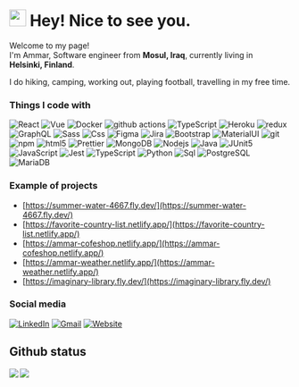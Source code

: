 <h1><img src="https://emojis.slackmojis.com/emojis/images/1531849430/4246/blob-sunglasses.gif?1531849430" width="30"/> Hey! Nice to see you.</h1>

<p>Welcome to my page! </br> I'm Ammar, Software engineer from <b>Mosul, Iraq</b>, currently living in <img src="https://cdn-icons-png.flaticon.com/512/197/197585.png" width="13"/> <b>Helsinki, Finland</b>. </p>

I do hiking, camping, working out, playing football, travelling in my free time.


<h3>Things I code with</h3>
<p>
  <img alt="React" src="https://img.shields.io/badge/-React-45b8d8?style=flat-square&logo=react&logoColor=white" />
  <img alt="Vue" src="https://img.shields.io/badge/-Vue-495057?style=flat-square&logo=vue.js&logoColor=white" />
  <img alt="Docker" src="https://img.shields.io/badge/-Docker-46a2f1?style=flat-square&logo=docker&logoColor=white" />
  <img alt="github actions" src="https://img.shields.io/badge/-Github_Actions-2088FF?style=flat-square&logo=github-actions&logoColor=white" />
  <img alt="TypeScript" src="https://img.shields.io/badge/-TypeScript-007ACC?style=flat-square&logo=typescript&logoColor=white" />
  <img alt="Heroku" src="https://img.shields.io/badge/-Heroku-430098?style=flat-square&logo=heroku&logoColor=white" />
  <img alt="redux" src="https://img.shields.io/badge/-Redux-764ABC?style=flat-square&logo=redux&logoColor=white" />
  <img alt="GraphQL" src="https://img.shields.io/badge/-GraphQL-E10098?style=flat-square&logo=graphql&logoColor=white" />
  <img alt="Sass" src="https://img.shields.io/badge/-Sass-CC6699?style=flat-square&logo=sass&logoColor=white" />
  <img alt="Css" src="https://img.shields.io/badge/-Css-blue?style=flat-square&logo=css3&logoColor=white" />
  <img alt="Figma" src="https://img.shields.io/badge/-figma-1b263b?style=flat-square&logo=css3&logoColor=white" />
  <img alt="Jira" src="https://img.shields.io/badge/-Jira-1b263b?style=flat-square&logo=jira&logoColor=white" />
  <img alt="Bootstrap" src="https://img.shields.io/badge/-Bootstrap-8338ec?style=flat-square&logo=bootstrap&logoColor=white" />
  <img alt="MaterialUI" src="https://img.shields.io/badge/-MaterialUI-e9ecef?style=flat-square&logo=materialui&logoColor=white" />
  <img alt="git" src="https://img.shields.io/badge/-Git-F05032?style=flat-square&logo=git&logoColor=white" />
  <img alt="npm" src="https://img.shields.io/badge/-NPM-CB3837?style=flat-square&logo=npm&logoColor=white" />
  <img alt="html5" src="https://img.shields.io/badge/-HTML5-E34F26?style=flat-square&logo=html5&logoColor=white" />
  <img alt="Prettier" src="https://img.shields.io/badge/-Prettier-F7B93E?style=flat-square&logo=prettier&logoColor=white" />
  <img alt="MongoDB" src="https://img.shields.io/badge/-MongoDB-13aa52?style=flat-square&logo=mongodb&logoColor=white" />
  <img alt="Nodejs" src="https://img.shields.io/badge/-Nodejs-43853d?style=flat-square&logo=Node.js&logoColor=white" />
  <img alt="Java" src="https://img.shields.io/badge/-Java-blue?style=flat-square&logo=java&logoColor=white" />
  <img alt="JUnit5" src="https://img.shields.io/badge/-JUnit5-1b263b?style=flat-square&logo=junit5&logoColor=white" />
  <img alt="JavaScript" src="https://img.shields.io/badge/-Javascript-blue?logo=javascript&logoColor=white&style=flat-square" />
  <img alt="Jest" src="https://img.shields.io/badge/-Jest-CC6699?style=flat-square&logo=jest&logoColor=white" />
  <img alt="TypeScript" src="https://img.shields.io/badge/-Typescript-blue?logo=typescript&logoColor=white&style=flat-square" />
  <img alt="Python" src="https://img.shields.io/badge/-Python-yellow?logo=python&logoColor=white&style=flat-square" />
  <img alt="Sql" src="https://img.shields.io/badge/-MySQL-46a2f1?logo=mysql&logoColor=white&style=flat-square" />
  <img alt="PostgreSQL" src="https://img.shields.io/badge/-PostgreSQL-blue?logo=postgresql&logoColor=white&style=flat-square" />
  <img alt="MariaDB" src="https://img.shields.io/badge/-MariaDB-blue?logo=mariadb&logoColor=white&style=flat-square" />
</p>





### Example of projects
- [https://summer-water-4667.fly.dev/](https://summer-water-4667.fly.dev/)
- [https://favorite-country-list.netlify.app/](https://favorite-country-list.netlify.app/)
- [https://ammar-cofeshop.netlify.app/](https://ammar-cofeshop.netlify.app/)
- [https://ammar-weather.netlify.app/](https://ammar-weather.netlify.app/)
- [https://imaginary-library.fly.dev/](https://imaginary-library.fly.dev/)

### Social media
[![LinkedIn](https://img.shields.io/badge/LinkedIn-blue?style=for-the-badge&logo=linkedin)](https://fi.linkedin.com/in/ammar-daham/)
[![Gmail](https://img.shields.io/badge/Gmail-D14836?style=for-the-badge&logo=gmail&logoColor=white)](mailto:aljewaryammar@gmail.com)
[![Website](https://img.shields.io/badge/website-000000?style=for-the-badge&logo=About.me&logoColor=white)](https://ammardaham.fi/)


## Github status
<img align="left" src="https://github-readme-stats.vercel.app/api?username=ammar-daham&show_icons=true&hide_border=true" />
<img src="https://github-readme-stats.vercel.app/api/top-langs/?username=ammar-daham&langs_count=5&hide=css,scss,html&hide_border=true" algin="center" />


